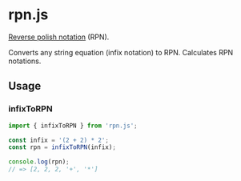 # rpn.js

[Reverse polish notation](https://en.wikipedia.org/wiki/Reverse_Polish_notation) (RPN).

Converts any string equation (infix notation) to RPN.
Calculates RPN notations.

## Usage

### infixToRPN

```js
import { infixToRPN } from 'rpn.js';

const infix = '(2 + 2) * 2';
const rpn = infixToRPN(infix);

console.log(rpn);
// => [2, 2, 2, '+', '*']
```